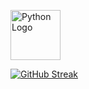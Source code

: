<p align="left">
  <img src="https://upload.wikimedia.org/wikipedia/commons/c/c3/Python-logo-notext.svg" width="80" alt="Python Logo" />
</p>

[![GitHub Streak](https://streak-stats.demolab.com?user=ananyadd&theme=rose)](https://git.io/streak-stats)

